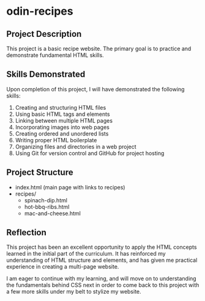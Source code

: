 # odin-recipes
## Project Description

This project is a basic recipe website.
The primary goal is to practice and demonstrate fundamental HTML skills.

## Skills Demonstrated

Upon completion of this project, I will have demonstrated the following skills:

1. Creating and structuring HTML files
2. Using basic HTML tags and elements
3. Linking between multiple HTML pages
4. Incorporating images into web pages
5. Creating ordered and unordered lists
6. Writing proper HTML boilerplate
7. Organizing files and directories in a web project
8. Using Git for version control and GitHub for project hosting

## Project Structure

- index.html (main page with links to recipes)
- recipes/
  - spinach-dip.html
  - hot-bbq-ribs.html
  - mac-and-cheese.html

## Reflection

This project has been an excellent opportunity to apply the HTML concepts learned in the initial part of the curriculum. It has reinforced my understanding of HTML structure and elements, and has given me practical experience in creating a multi-page website.

I am eager to continue with my learning, and will move on to understanding the fundamentals behind CSS next in order to come back to this project with a few more skills under my belt to stylize my website.
